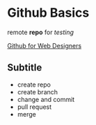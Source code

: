 # Github Basics

remote **repo** for *testing*


[Github for Web Designers](http://jameswillweb.github.io/github-for-web-designers)



## Subtitle

* create repo
* create branch
* change and commit
* pull request
* merge

